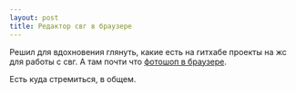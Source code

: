 ```yaml
---
layout: post
title: Редактор свг в браузере
---
```


Решил для вдохновения глянуть, какие есть на гитхабе проекты на жс для работы с свг. А там почти что [фотошоп в браузерe](https://svg-edit.github.io/svgedit/releases/svg-edit-2.8.1/svg-editor.html).

Есть куда стремиться, в общем.